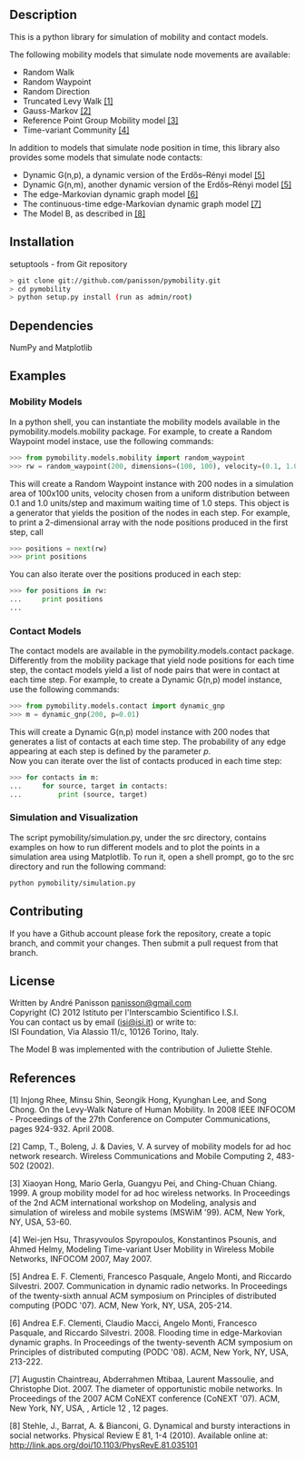 Description
-----------
This is a python library for simulation of mobility and contact models.

The following mobility models that simulate node movements are available:

- Random Walk
- Random Waypoint
- Random Direction
- Truncated Levy Walk [[1]](#references)
- Gauss-Markov [[2]](#references)
- Reference Point Group Mobility model [[3]](#references)
- Time-variant Community [[4]](#references)

In addition to models that simulate node position in time, this library also provides some models 
that simulate node contacts:
- Dynamic G(n,p), a dynamic version of the Erdős–Rényi model [[5]](#references)
- Dynamic G(n,m), another dynamic version of the Erdős–Rényi model [[5]](#references)
- The edge-Markovian dynamic graph model [[6]](#references)
- The continuous-time edge-Markovian dynamic graph model [[7]](#references)
- The Model B, as described in [[8]](#references)

Installation
------------

setuptools - from Git repository

```bash
> git clone git://github.com/panisson/pymobility.git
> cd pymobility
> python setup.py install (run as admin/root)
```

Dependencies
------------
NumPy and Matplotlib

Examples
--------
### Mobility Models
In a python shell, you can instantiate the mobility models available 
in the pymobility.models.mobility package.
For example, to create a Random Waypoint model instace, use the following commands:
```python
>>> from pymobility.models.mobility import random_waypoint
>>> rw = random_waypoint(200, dimensions=(100, 100), velocity=(0.1, 1.0), wt_max=1.0)
```
This will create a Random Waypoint instance with 200 nodes in a simulation area of 100x100 units, 
velocity chosen from a uniform distribution between 0.1 and 1.0 units/step
and maximum waiting time of 1.0 steps.
This object is a generator that yields the position of the nodes in each step.
For example, to print a 2-dimensional array with the node positions produced in the first step, call
```python
>>> positions = next(rw)
>>> print positions
```
You can also iterate over the positions produced in each step:
```python
>>> for positions in rw:
...     print positions
... 
```
### Contact Models
The contact models are available in the pymobility.models.contact package.
Differently from the mobility package that yield node positions for each time step, 
the contact models yield a list of node pairs that were in contact at each time step.
For example, to create a Dynamic G(n,p) model instance, use the following commands:
```python
>>> from pymobility.models.contact import dynamic_gnp
>>> m = dynamic_gnp(200, p=0.01)
```
This will create a Dynamic G(n,p) model instance with 200 nodes that generates a list of contacts
at each time step. 
The probability of any edge appearing at each step is defined by the parameter *p*.  
Now you can iterate over the list of contacts produced in each time step:
```python
>>> for contacts in m:
...     for source, target in contacts:
...         print (source, target)
```

### Simulation and Visualization
The script pymobility/simulation.py, under the src directory, contains examples on how to run different models 
and to plot the points in a simulation area using Matplotlib.
To run it, open a shell prompt, go to the src directory and run the following command:
```bash
python pymobility/simulation.py
```

Contributing
------------
If you have a Github account please fork the repository,
create a topic branch, and commit your changes.
Then submit a pull request from that branch.

License
-------
Written by André Panisson <panisson@gmail.com>  
Copyright (C) 2012 Istituto per l'Interscambio Scientifico I.S.I.  
You can contact us by email (isi@isi.it) or write to:  
ISI Foundation, Via Alassio 11/c, 10126 Torino, Italy.  

The Model B was implemented with the contribution of Juliette Stehle.

References
----------
[1] Injong Rhee, Minsu Shin, Seongik Hong, Kyunghan Lee, and Song Chong. On the Levy-Walk Nature of Human Mobility. 
    In 2008 IEEE INFOCOM - Proceedings of the 27th Conference on Computer Communications, pages 924-932. April 2008.

[2] Camp, T., Boleng, J. & Davies, V. A survey of mobility models for ad hoc network research. 
    Wireless Communications and Mobile Computing 2, 483-502 (2002).

[3] Xiaoyan Hong, Mario Gerla, Guangyu Pei, and Ching-Chuan Chiang. 1999. 
    A group mobility model for ad hoc wireless networks. In Proceedings of the 
    2nd ACM international workshop on Modeling, analysis and simulation of 
    wireless and mobile systems (MSWiM '99). ACM, New York, NY, USA, 53-60.

[4] Wei-jen Hsu, Thrasyvoulos Spyropoulos, Konstantinos Psounis, and Ahmed Helmy, 
    Modeling Time-variant User Mobility in Wireless Mobile Networks, INFOCOM 2007, May 2007.

[5] Andrea E. F. Clementi, Francesco Pasquale, Angelo Monti, and Riccardo Silvestri. 2007. 
    Communication in dynamic radio networks. In Proceedings of the twenty-sixth annual 
    ACM symposium on Principles of distributed computing (PODC '07). ACM, New York, NY, USA, 205-214.

[6] Andrea E.F. Clementi, Claudio Macci, Angelo Monti, Francesco Pasquale, and Riccardo Silvestri. 2008. 
    Flooding time in edge-Markovian dynamic graphs. In Proceedings of the 
    twenty-seventh ACM symposium on Principles of distributed computing (PODC '08). 
    ACM, New York, NY, USA, 213-222.

[7] Augustin Chaintreau, Abderrahmen Mtibaa, Laurent Massoulie, and Christophe Diot. 2007. 
    The diameter of opportunistic mobile networks. In Proceedings of the 
    2007 ACM CoNEXT conference (CoNEXT '07). ACM, New York, NY, USA, , Article 12 , 12 pages.

[8] Stehle, J., Barrat, A. & Bianconi, G. Dynamical and bursty interactions in social networks. 
    Physical Review E 81, 1-4 (2010). Available online at: http://link.aps.org/doi/10.1103/PhysRevE.81.035101
